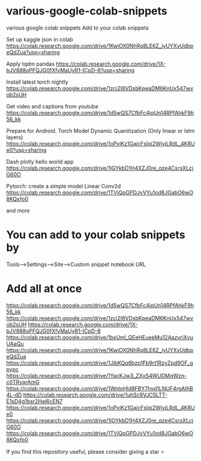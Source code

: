 # various-google-colab-snippets
various google colab snippets
Add to your colab snippets

Set up kaggle json in colab
https://colab.research.google.com/drive/1KwiOX0NhRq8LE6Z_iyUYXvUdbpeQdZua?usp=sharing

Apply tqdm pandas
https://colab.research.google.com/drive/1X-bJV888oPFQJG0fXfyMaUyR1-ICpD-8?usp=sharing

Install latest torch nightly
https://colab.research.google.com/drive/1zci2I8VDsbKpeaDM6KnUx547wvob2sUH

Get video and captions from youtube
https://colab.research.google.com/drive/1d5wQS7CfbFc4jqUn14RPfAhkF9h56_kk

Prepare for Android. Torch Model Dynamic Quanitization (Only linear or lstm layers)
https://colab.research.google.com/drive/1oPxjKz1GajcFsIqi2WjyjLRdL_4K8Ue0?usp=sharing

Dash plotly hello world app
https://colab.research.google.com/drive/1lGYkbD1H4XZJ0re_qze4CsrsXLcjG60O

Pytorch: create a simple model Linear Conv2d
https://colab.research.google.com/drive/1TVjQpGPDJyVYu1od8JGabO6wO8KQxfo0

and more 

# You can add to your colab snippets by 
Tools-->Settings-->Site-->Custom snippet notebook URL


# Add all at once
https://colab.research.google.com/drive/1d5wQS7CfbFc4jqUn14RPfAhkF9h56_kk
https://colab.research.google.com/drive/1zci2I8VDsbKpeaDM6KnUx547wvob2sUH
https://colab.research.google.com/drive/1X-bJV888oPFQJG0fXfyMaUyR1-ICpD-8
https://colab.research.google.com/drive/1bxUml_QEeHEueeMu12AazvriXyuUAaQu
https://colab.research.google.com/drive/1KwiOX0NhRq8LE6Z_iyUYXvUdbpeQdZua
https://colab.research.google.com/drive/1JibKQq6bzp1Fb9rt1RzyZpd9OF_gpypc
https://colab.research.google.com/drive/1YacKJw3_ZXxS4WUDMqWzn-c0TRvqrAmG
https://colab.research.google.com/drive/1WntoHld8FBY7hvd1LNUF4rgAIhB4L-dD
https://colab.research.google.com/drive/1uhSc8VJC5LTT-E1sD4g1bsr2Haj6cEN7
https://colab.research.google.com/drive/1oPxjKz1GajcFsIqi2WjyjLRdL_4K8Ue0
https://colab.research.google.com/drive/1lGYkbD1H4XZJ0re_qze4CsrsXLcjG60O
https://colab.research.google.com/drive/1TVjQpGPDJyVYu1od8JGabO6wO8KQxfo0


If you find this repository useful, please consider giving a star ⭐ 

